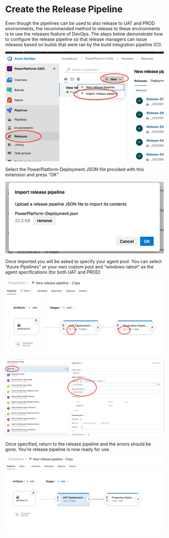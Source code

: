 # Create the Release Pipeline

Even though the pipelines can be used to also release to UAT and PROD environments, the recommended method to release to these environments is to use the releases feature of DevOps. The steps below demonstrate how to configure the release pipeline so that release managers can issue releases based on builds that were ran by the build integration pipeline (CI).

![image info](./../Images/Picture27.png)

Select the PowerPlatform-Deployment JSON file provided with this extension and press “OK”

![image info](./../Images/Picture28.png)

Once imported you will be asked to specify your agent pool. You can select “Azure Pipelines” or your own custom pool and “windows-latest” as the agent specifications (for both UAT and PROD)

![image info](./../Images/Picture29.png)

![image info](./../Images/Picture30.png)

Once specified, return to the release pipeline and the errors should be gone. You’re release pipeline is now ready for use.

![image info](./../Images/Picture31.png)
